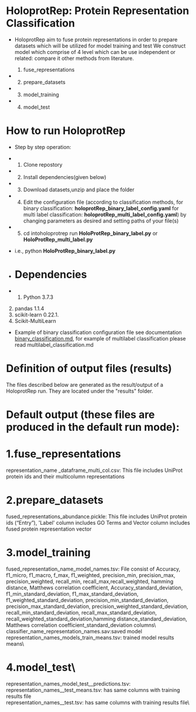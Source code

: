 # HoloprotRep: Protein Representation Classification

- HoloprotRep aim to fuse protein representations in order to prepare datasets which will be utilized for model training and test
We construct model which comprise of 4 level which can be use independent or related:
compare it other methods from literature.

  1.	fuse_representations
- 2.	prepare_datasets
- 3.	model_training
- 4.	model_test

# How to run HoloprotRep 

- Step by step operation:
- 1. Clone repostory
- 2. Install dependencies(given below)
- 3. Download datasets,unzip and place the folder
- 4. Edit the configuration file (according to classification methods, for binary classification: **holoprotRep_binary_label_config.yaml** for multi label classification: **holoprotRep_multi_label_config.yaml**) by changing parameters as desired and setting paths of your file(s)
- 5. cd intoholoprotrep run **HoloProtRep_binary_label.py** or **HoloProtRep_multi_label.py**
- i.e., python **HoloProtRep_binary_label.py**

- # Dependencies
- 1.	Python 3.7.3
2.	pandas 1.1.4
3.	scikit-learn 0.22.1.
4.	Scikit-MultiLearn

- Example of binary classification configuration file see documentation [binary_classification.md](binary_classification.md), for example of multilabel classification please read multilabel_classification.md


# Definition of output files (results)
The files described below are generated as the result/output of a HoloprotRep run. They are located under the "results" folder. 
# Default output (these files are produced in the default run mode):
# 1.fuse_representations
representation_name _dataframe_multi_col.csv: This file includes UniProt protein ids and their  multicolumn representations
# 2.prepare_datasets
fused_representations_abundance.pickle: This file includes UniProt protein ids (“Entry”), 'Label' column includes GO Terms and Vector column includes fused protein representation vector
# 3.model_training
fused_representation_name_model_names.tsv: File consist of  Accuracy, f1_micro, f1_macro, f_max, f1_weighted, precision_min, precision_max, precision_weighted, recall_min, recall_max,recall_weighted, hamming distance, Matthews correlation coefficient, Accuracy_standard_deviation, f1_min_standard_deviation, f1_max_standard_deviation,  f1_weighted_standard_deviation, precision_min_standard_deviation, precision_max_standard_deviation, precision_weighted_standard_deviation, recall_min_standard_deviation, recall_max_standard_deviation, recall_weighted_standard_deviation,hamming distance_standard_deviation, Matthews correlation coefficient_standard_deviation columns\ 
classifier_name_representation_names.sav:saved model\
representation_names_models_train_means.tsv:	trained model results means\
# 4.model_test\
representation_names_model_test__predictions.tsv:\
representation_names__test_means.tsv: has same columns with training results file\
representation_names__test.tsv: has same columns with training results file\
